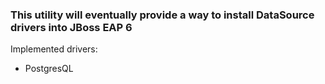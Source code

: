### This utility will eventually provide a way to install DataSource drivers into JBoss EAP 6

Implemented drivers:
 * PostgresQL
